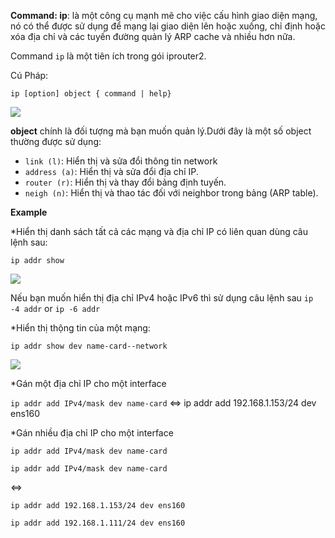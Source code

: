 **Command: ip**: là một công cụ mạnh mẽ cho việc cấu hình giao diện mạng, nó có thể được sử dụng để mạng lại giao diện lên hoặc xuống, chỉ định hoặc xóa địa chỉ và các tuyến đường quản lý ARP cache và nhiều hơn nữa.

Command `ip` là một tiên ích trong gói iprouter2.

Cú Pháp:

`ip [option] object { command | help}`

<img src="https://i.imgur.com/KKkjORV.png">

**object** chính là đối tượng mà bạn muốn quản lý.Dưới đây là một số object thường được sử dụng:
- `link (l)`: Hiển thị và sửa đổi thông tin network
- `address (a)`: Hiển thị và sửa đổi địa chỉ IP.
- `router (r)`: Hiển thị và thay đổi bảng định tuyến.
- `neigh (n)`: Hiển thị và thao tác đối với neighbor trong bảng (ARP table).

**Example**

*Hiển thị danh sách tất cả các mạng và địa chỉ IP có liên quan dùng câu lệnh sau:

`ip addr show`

<img src="https://i.imgur.com/WqVuUOh.png">

Nếu bạn muốn hiển thị địa chỉ IPv4 hoặc IPv6 thì sử dụng câu lệnh sau `ip -4 addr` or `ip -6 addr`

*Hiển thị thộng tin của một mạng:

`ip addr show dev name-card--network`

<img src="https://i.imgur.com/7hKyavi.png">

*Gán một địa chỉ IP cho một interface

`ip addr add IPv4/mask dev name-card` <=> ip addr add 192.168.1.153/24 dev ens160

*Gán nhiều địa chỉ IP cho một interface

`ip addr add IPv4/mask dev name-card`

`ip addr add IPv4/mask dev name-card`

<=>

`ip addr add 192.168.1.153/24 dev ens160`

`ip addr add 192.168.1.111/24 dev ens160`



